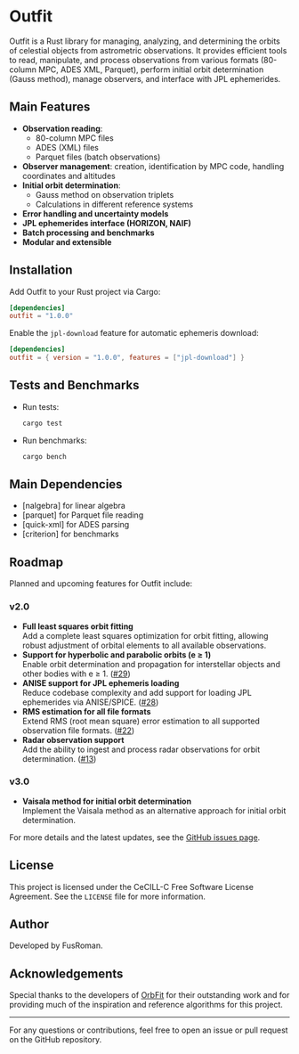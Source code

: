 # Outfit

Outfit is a Rust library for managing, analyzing, and determining the orbits of celestial objects from astrometric observations. It provides efficient tools to read, manipulate, and process observations from various formats (80-column MPC, ADES XML, Parquet), perform initial orbit determination (Gauss method), manage observers, and interface with JPL ephemerides.

## Main Features

- **Observation reading**:
  - 80-column MPC files
  - ADES (XML) files
  - Parquet files (batch observations)
- **Observer management**: creation, identification by MPC code, handling coordinates and altitudes
- **Initial orbit determination**:
  - Gauss method on observation triplets
  - Calculations in different reference systems
- **Error handling and uncertainty models**
- **JPL ephemerides interface (HORIZON, NAIF)**
- **Batch processing and benchmarks**
- **Modular and extensible**

## Installation

Add Outfit to your Rust project via Cargo:

```toml
[dependencies]
outfit = "1.0.0"
```

Enable the `jpl-download` feature for automatic ephemeris download:

```toml
[dependencies]
outfit = { version = "1.0.0", features = ["jpl-download"] }
```

## Tests and Benchmarks

- Run tests:
  ```bash
  cargo test
  ```
- Run benchmarks:
  ```bash
  cargo bench
  ```

## Main Dependencies

- [nalgebra] for linear algebra
- [parquet] for Parquet file reading
- [quick-xml] for ADES parsing
- [criterion] for benchmarks

## Roadmap

Planned and upcoming features for Outfit include:

### v2.0
- **Full least squares orbit fitting**  
  Add a complete least squares optimization for orbit fitting, allowing robust adjustment of orbital elements to all available observations.
- **Support for hyperbolic and parabolic orbits (e ≥ 1)**  
  Enable orbit determination and propagation for interstellar objects and other bodies with e ≥ 1. ([#29](https://github.com/FusRoman/Outfit/issues/29))
- **ANISE support for JPL ephemeris loading**  
  Reduce codebase complexity and add support for loading JPL ephemerides via ANISE/SPICE. ([#28](https://github.com/FusRoman/Outfit/issues/28))
- **RMS estimation for all file formats**  
  Extend RMS (root mean square) error estimation to all supported observation file formats. ([#22](https://github.com/FusRoman/Outfit/issues/22))
- **Radar observation support**  
  Add the ability to ingest and process radar observations for orbit determination. ([#13](https://github.com/FusRoman/Outfit/issues/13))

### v3.0
- **Vaisala method for initial orbit determination**  
  Implement the Vaisala method as an alternative approach for initial orbit determination.

For more details and the latest updates, see the [GitHub issues page](https://github.com/FusRoman/Outfit/issues).

## License

This project is licensed under the CeCILL-C Free Software License Agreement. See the `LICENSE` file for more information.

## Author

Developed by FusRoman.

## Acknowledgements

Special thanks to the developers of [OrbFit](https://adams.dm.unipi.it/orbfit/) for their outstanding work and for providing much of the inspiration and reference algorithms for this project.

---

For any questions or contributions, feel free to open an issue or pull request on the GitHub repository.

